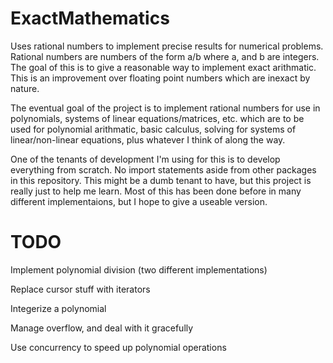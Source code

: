 # ExactMathematics
Uses rational numbers to implement precise results for numerical problems. Rational numbers are numbers of the form a/b where a, and b are integers. The goal of this is to give a reasonable way to implement exact arithmatic. This is an improvement over floating point numbers which are inexact by nature.

The eventual goal of the project is to implement rational numbers for use in polynomials, systems of linear equations/matrices, etc. which are to be used for polynomial arithmatic, basic calculus, solving for systems of linear/non-linear equations, plus whatever I think of along the way.

One of the tenants of development I'm using for this is to develop everything from scratch. No import statements aside from other packages in this repository. This might be a dumb tenant to have, but this project is really just to help me learn. Most of this has been done before in many different implementaions, but I hope to give a useable version.


# TODO
Implement polynomial division (two different implementations)

Replace cursor stuff with iterators

Integerize a polynomial

Manage overflow, and deal with it gracefully

Use concurrency to speed up polynomial operations
